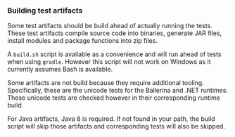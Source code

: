 <!--
#
# Licensed to the Apache Software Foundation (ASF) under one or more
# contributor license agreements.  See the NOTICE file distributed with
# this work for additional information regarding copyright ownership.
# The ASF licenses this file to You under the Apache License, Version 2.0
# (the "License"); you may not use this file except in compliance with
# the License.  You may obtain a copy of the License at
#
#     http://www.apache.org/licenses/LICENSE-2.0
#
# Unless required by applicable law or agreed to in writing, software
# distributed under the License is distributed on an "AS IS" BASIS,
# WITHOUT WARRANTIES OR CONDITIONS OF ANY KIND, either express or implied.
# See the License for the specific language governing permissions and
# limitations under the License.
#
-->

### Building test artifacts

Some test artifacts should be build ahead of actually running the tests.
These test artifacts compile source code into binaries, generate JAR files,
install modules and package functions into zip files.

A `build.sh` script is available as a convenience and will run ahead of tests
when using `gradle`. However this script will not work on Windows as it currently
assumes Bash is available.

Some artifacts are not build because they require additional tooling.
Specifically, these are the unicode tests for the Ballerina and .NET runtimes.
These unicode tests are checked however in their corresponding runtime build.

For Java artifacts, Java 8 is required. If not found in your path, the build
script will skip those artifacts and corresponding tests will also be skipped.


